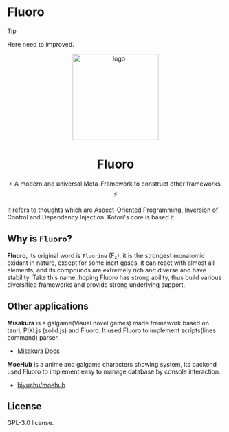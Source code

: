 # Fluoro

> [!TIP]
> Here need to improved.

<!-- markdownlint-disable -->

<div align="center">
<img src="/fluoro.png" width="200px" height="200px" alt="logo"/>

# Fluoro

⚡ A modern and universal Meta-Framework to construct other frameworks. ⚡

</div>

<!-- markdownlint-enable -->

It refers to thoughts which are Aspect-Oriented Programming, Inversion of Control and Dependency Injection.
Kotori's core is based it.

## Why is `Fluoro`?

**Fluoro**, its original word is `Fluorine` (F₂), it is the strongest monatomic oxidant in nature,
except for some inert gases, it can react with almost all elements, and its compounds are extremely rich and diverse
and have stability. Take this name, hoping Fluoro has strong ability,
thus build various diversified frameworks and provide strong underlying support.

## Other applications

**Misakura** is a galgame(Visual novel games) made framework based on tauri, PIXI.js (solid.js) and Fluoro.
It used Fluoro to implement scripts(lines command) parser.

- [Misakura Docs](https://avg.js.org)

**MoeHub** is a anime and galgame characters showing system, its backend used Fluoro to implement easy to manage
database by console interaction.

- [biyuehu/moehub](https://github.com/biyuehu/moehub)

## License

GPL-3.0 license.
